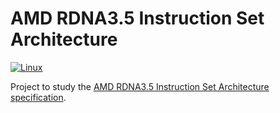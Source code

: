 # AMD RDNA3.5 Instruction Set Architecture

[![Linux](https://github.com/andreperezmaselco/AMD-RDNA3.5-Instruction-Set-Architecture/actions/workflows/linux.yml/badge.svg)](https://github.com/andreperezmaselco/AMD-RDNA3.5-Instruction-Set-Architecture/actions/workflows/linux.yml)

Project to study the [AMD RDNA3.5 Instruction Set Architecture specification](https://www.amd.com/content/dam/amd/en/documents/radeon-tech-docs/instruction-set-architectures/rdna35_instruction_set_architecture.pdf).
